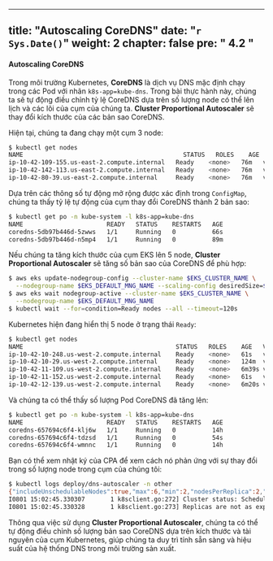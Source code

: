  ---
title: "Autoscaling CoreDNS"
date: "`r Sys.Date()`"
weight: 2
chapter: false
pre: "<b> 4.2 </b>"
---

#### Autoscaling CoreDNS

Trong môi trường Kubernetes, **CoreDNS** là dịch vụ DNS mặc định chạy trong các Pod với nhãn `k8s-app=kube-dns`. Trong bài thực hành này, chúng ta sẽ tự động điều chỉnh tỷ lệ CoreDNS dựa trên số lượng node có thể lên lịch và các lõi của cụm của chúng ta. **Cluster Proportional Autoscaler** sẽ thay đổi kích thước của các bản sao CoreDNS.

Hiện tại, chúng ta đang chạy một cụm 3 node:

```bash
$ kubectl get nodes
NAME                                            STATUS   ROLES    AGE   VERSION
ip-10-42-109-155.us-east-2.compute.internal   Ready    <none>   76m   vVAR::KUBERNETES_NODE_VERSION
ip-10-42-142-113.us-east-2.compute.internal   Ready    <none>   76m   vVAR::KUBERNETES_NODE_VERSION
ip-10-42-80-39.us-east-2.compute.internal     Ready    <none>   76m   vVAR::KUBERNETES_NODE_VERSION
```

Dựa trên các thông số tự động mở rộng được xác định trong `ConfigMap`, chúng ta thấy tỷ lệ tự động của cụm thay đổi CoreDNS thành 2 bản sao:

```bash
$ kubectl get po -n kube-system -l k8s-app=kube-dns
NAME                       READY   STATUS    RESTARTS   AGE
coredns-5db97b446d-5zwws   1/1     Running   0          66s
coredns-5db97b446d-n5mp4   1/1     Running   0          89m
```

Nếu chúng ta tăng kích thước của cụm EKS lên 5 node, **Cluster Proportional Autoscaler** sẽ tăng số bản sao của CoreDNS để phù hợp:

```bash hook=cpa-pod-scaleout timeout=300
$ aws eks update-nodegroup-config --cluster-name $EKS_CLUSTER_NAME \
  --nodegroup-name $EKS_DEFAULT_MNG_NAME --scaling-config desiredSize=$(($EKS_DEFAULT_MNG_DESIRED+2))
$ aws eks wait nodegroup-active --cluster-name $EKS_CLUSTER_NAME \
  --nodegroup-name $EKS_DEFAULT_MNG_NAME
$ kubectl wait --for=condition=Ready nodes --all --timeout=120s
```

Kubernetes hiện đang hiển thị 5 node ở trạng thái `Ready`:

```bash
$ kubectl get nodes
NAME                                          STATUS   ROLES    AGE   VERSION
ip-10-42-10-248.us-west-2.compute.internal    Ready    <none>   61s   vVAR::KUBERNETES_NODE_VERSION
ip-10-42-10-29.us-west-2.compute.internal     Ready    <none>   124m  vVAR::KUBERNETES_NODE_VERSION
ip-10-42-11-109.us-west-2.compute.internal    Ready    <none>   6m39s vVAR::KUBERNETES_NODE_VERSION
ip-10-42-11-152.us-west-2.compute.internal    Ready    <none>   61s   vVAR::KUBERNETES_NODE_VERSION
ip-10-42-12-139.us-west-2.compute.internal    Ready    <none>   6m20s vVAR::KUBERNETES_NODE_VERSION
```

Và chúng ta có thể thấy số lượng Pod CoreDNS đã tăng lên:

```bash
$ kubectl get po -n kube-system -l k8s-app=kube-dns
NAME                       READY   STATUS    RESTARTS   AGE
coredns-657694c6f4-klj6w   1/1     Running   0          14h
coredns-657694c6f4-tdzsd   1/1     Running   0          54s
coredns-657694c6f4-wmnnc   1/1     Running   0          14h
```

Bạn có thể xem nhật ký của CPA để xem cách nó phản ứng với sự thay đổi trong số lượng node trong cụm của chúng tôi:

```bash
$ kubectl logs deploy/dns-autoscaler -n other
{"includeUnschedulableNodes":true,"max":6,"min":2,"nodesPerReplica":2,"preventSinglePointFailure":true}
I0801 15:02:45.330307       1 k8sclient.go:272] Cluster status: SchedulableNodes[1], SchedulableCores[2]
I0801 15:02:45.330328       1 k8sclient.go:273] Replicas are not as expected : updating replicas from 2 to 3
```

Thông qua việc sử dụng **Cluster Proportional Autoscaler**, chúng ta có thể tự động điều chỉnh số lượng bản sao CoreDNS dựa trên kích thước và tài nguyên của cụm Kubernetes, giúp chúng ta duy trì tính sẵn sàng và hiệu suất của hệ thống DNS trong môi trường sản xuất.
